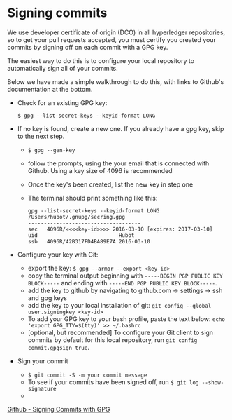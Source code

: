 # Signing commits
We use developer certificate of origin (DCO) in all hyperledger repositories, so to get your pull requests accepted, you must certify you created your commits by signing off on each commit with a GPG key.

The easiest way to do this is to configure your local repository to automatically sign all of your commits.

Below we have made a simple walkthrough to do this, with links to Github's documentation at the bottom.

* Check for an existing GPG key:

     `$ gpg --list-secret-keys --keyid-format LONG`

* If no key is found, create a new one. If you already have a gpg key, skip to the next step.

  - `$ gpg --gen-key`
  - follow the prompts, using the your email that is connected with Github. Using a key size of 4096 is recommended
  - Once the key's been created, list the new key in step one

  - The terminal should print something like this:

    ```
    gpg --list-secret-keys --keyid-format LONG
    /Users/hubot/.gnupg/secring.gpg
    ------------------------------------
    sec   4096R/<<<<key-id>>>> 2016-03-10 [expires: 2017-03-10]
    uid                          Hubot
    ssb   4096R/42B317FD4BA89E7A 2016-03-10
    ```

* Configure your key with Git:
  - export the key: `$ gpg --armor --export <key-id>`
  - copy the terminal output beginning with `-----BEGIN PGP PUBLIC KEY BLOCK-----` and ending with `-----END PGP PUBLIC KEY BLOCK-----`.
  - add the key to github by navigating to github.com -> settings -> ssh and gpg keys
  - add the key to your local installation of git: `git config --global user.signingkey <key-id>`
  - To add your GPG key to your bash profile, paste the text below:
      `echo 'export GPG_TTY=$(tty)' >> ~/.bashrc`
  - [optional, but recommended] To configure your Git client to sign commits by default for  this local repository, run `git config commit.gpgsign true`.


* Sign your commit
  - `$ git commit -S -m your commit message`
  - To see if your commits have been signed off, run `$ git log --show-signature`
  -



[Github - Signing Commits with GPG](https://help.github.com/articles/signing-commits-with-gpg/)
